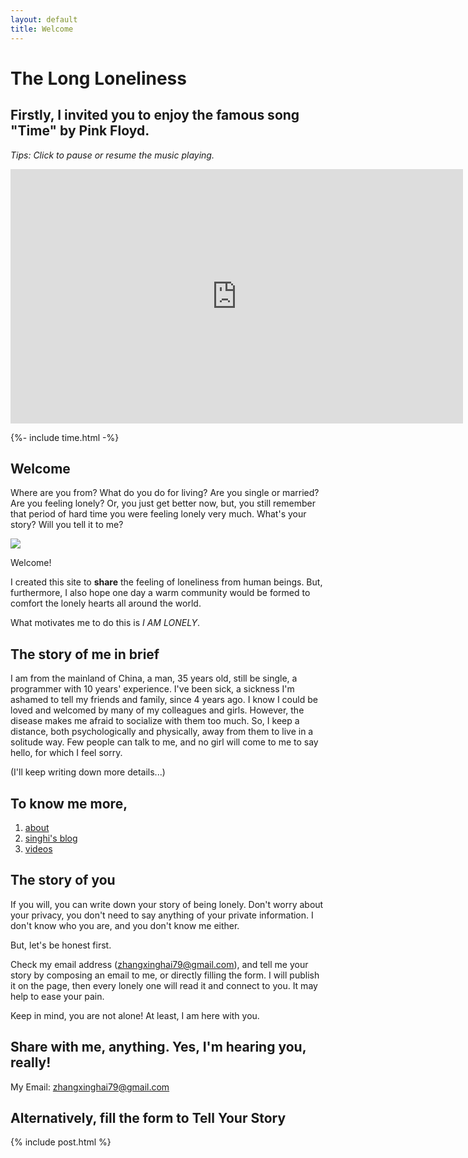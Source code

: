 ```yaml
---
layout: default
title: Welcome
---
```


# The Long Loneliness

## Firstly, I invited you to enjoy the famous song "Time" by Pink Floyd.

_Tips: Click to pause or resume the music playing._

<script>
    var YtbControls = {
        __playstart__ : performance.now(),
        __playedSec: 0,
        __onFrameLoaded: () => {
        },
        __onFrameClick : (event) => {
            const mask = event.currentTarget;
            const datas = mask.dataset;
            const iframe= mask.previousElementSibling;

            let autoPlay = datas['autoplay'];
            autoPlay = autoPlay === '1' ? '0' : '1';

            const offset = Number(datas["start"]);

            datas['autoplay'] = autoPlay;

            if (autoPlay === '0') {
                const now = performance.now();
                YtbControls.__playedSec += Math.ceil((now - YtbControls.__playstart__) / 1000);
                YtbControls.__playstart__ = now;
            }
      
            iframe.src = `https://www.youtube.com/embed/yl-Ms_ek-kE?si=jV1KTgHVw8-2jjFR&amp;controls=0&amp;autoplay=${autoPlay}&amp;start=${offset + YtbControls.__playedSec}`;
        }
    }
</script>

<div class="Iframe">
    <iframe onload="YtbControls.__onFrameLoaded()" width="724" height="407"  src="https://www.youtube.com/embed/yl-Ms_ek-kE?si=jV1KTgHVw8-2jjFR&amp;controls=0&amp;autoplay=1&amp;start=20" title="YouTube video player" frameborder="0" allow="accelerometer; autoplay; clipboard-write; encrypted-media; gyroscope; picture-in-picture; web-share" allowfullscreen></iframe>
    <div class="Iframe__mask" data-autoplay="1" data-start="20" onclick="YtbControls.__onFrameClick(event)">
        <a id="Switcher" class="switcher" href="#"></a>
        <div class="screen glitch">
            <div class="clock is-off"><span class="time" data-time=""></span></div>
            <div class="figure"></div>
            <div class="figure-mask"></div>
        </div>
    </div>
</div>

{%- include time.html -%}

## Welcome

Where are you from? What do you do for living? Are you single or married? Are you feeling lonely? Or, you just get better now, but, you still remember that period of hard time you were feeling lonely very much. What's your story? Will you tell it to me?

<img src="https://cdn.midjourney.com/cee7d707-c407-484b-82b2-7b866ec7e689/0_2.webp" class="image">

Welcome!

I created this site to **share** the feeling of loneliness from human beings. But, furthermore, I also hope one day a warm community would be formed to comfort the lonely hearts all around the world.

What motivates me to do this is _I AM LONELY_.

## The story of me in brief

I am from the mainland of China, a man, 35 years old, still be single, a programmer with 10 years' experience. I've been sick, a sickness I'm ashamed to tell my friends and family, since 4 years ago. I know I could be loved and welcomed by many of my colleagues and girls. However, the disease makes me afraid to socialize with them too much. So, I keep a distance, both psychologically and physically, away from them to live in a solitude way. Few people can talk to me, and no girl will come to me to say hello, for which I feel sorry.

(I'll keep writing down more details...)

## To know me more,

1. [about](https://zhangxinghai.cn/about-en)
2. [singhi's blog](https://zhangxinghai.cn)
3. [videos](https://www.youtube.com/channel/UCOvEajUHgigi_lO3wKgpJvw)

## The story of you

If you will, you can write down your story of being lonely. Don't worry about your privacy, you don't need to say anything of your private information. I don't know who you are, and you don't know me either.

But, let's be honest first.

Check my email address (<label>zhangxinghai79@gmail.com</label>), and tell me your story by composing an email to me, or directly filling the form. I will publish it on the page, then every lonely one will read it and connect to you. It may help to ease your pain.

Keep in mind, you are not alone! At least, I am here with you.

## Share with me, anything. Yes, I'm hearing you, really!

My Email: zhangxinghai79@gmail.com

## Alternatively, fill the form to Tell Your Story

{% include post.html %}